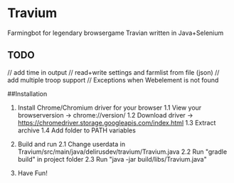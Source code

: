 # Travium
Farmingbot for legendary browsergame Travian written in Java+Selenium

## TODO
// add time in output
// read+write settings and farmlist from file (json)
// add multiple troop support
// Exceptions when Webelement is not found

##Installation
1. Install Chrome/Chromium driver for your browser
1.1 View your browserversion -> chrome://version/
1.2 Download driver -> https://chromedriver.storage.googleapis.com/index.html
1.3 Extract archive
1.4 Add folder to PATH variables

2. Build and run
2.1 Change userdata in Travium/src/main/java/delirusdev/travium/Travium.java
2.2 Run "gradle build" in project folder
2.3 Run "java -jar build/libs/Travium.java"

3. Have Fun!
